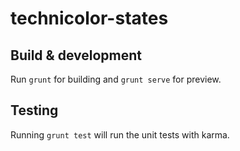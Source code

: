 # technicolor-states

## Build & development

Run `grunt` for building and `grunt serve` for preview.

## Testing

Running `grunt test` will run the unit tests with karma.
